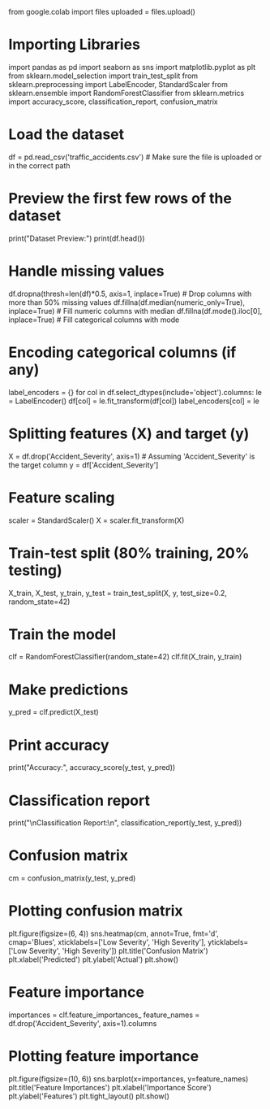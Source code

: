 from google.colab import files
uploaded = files.upload()
# Importing Libraries
import pandas as pd
import seaborn as sns
import matplotlib.pyplot as plt
from sklearn.model_selection import train_test_split
from sklearn.preprocessing import LabelEncoder, StandardScaler
from sklearn.ensemble import RandomForestClassifier
from sklearn.metrics import accuracy_score, classification_report, confusion_matrix
# Load the dataset
df = pd.read_csv('traffic_accidents.csv')  # Make sure the file is uploaded or in the correct path

# Preview the first few rows of the dataset
print("Dataset Preview:")
print(df.head())

# Handle missing values
df.dropna(thresh=len(df)*0.5, axis=1, inplace=True)  # Drop columns with more than 50% missing values
df.fillna(df.median(numeric_only=True), inplace=True)  # Fill numeric columns with median
df.fillna(df.mode().iloc[0], inplace=True)  # Fill categorical columns with mode

# Encoding categorical columns (if any)
label_encoders = {}
for col in df.select_dtypes(include='object').columns:
    le = LabelEncoder()
    df[col] = le.fit_transform(df[col])
    label_encoders[col] = le

# Splitting features (X) and target (y)
X = df.drop('Accident_Severity', axis=1)  # Assuming 'Accident_Severity' is the target column
y = df['Accident_Severity']

# Feature scaling
scaler = StandardScaler()
X = scaler.fit_transform(X)
# Train-test split (80% training, 20% testing)
X_train, X_test, y_train, y_test = train_test_split(X, y, test_size=0.2, random_state=42)
# Train the model
clf = RandomForestClassifier(random_state=42)
clf.fit(X_train, y_train)

# Make predictions
y_pred = clf.predict(X_test)
# Print accuracy
print("Accuracy:", accuracy_score(y_test, y_pred))

# Classification report
print("\nClassification Report:\n", classification_report(y_test, y_pred))

# Confusion matrix
cm = confusion_matrix(y_test, y_pred)

# Plotting confusion matrix
plt.figure(figsize=(6, 4))
sns.heatmap(cm, annot=True, fmt='d', cmap='Blues', xticklabels=['Low Severity', 'High Severity'], yticklabels=['Low Severity', 'High Severity'])
plt.title('Confusion Matrix')
plt.xlabel('Predicted')
plt.ylabel('Actual')
plt.show()
# Feature importance
importances = clf.feature_importances_
feature_names = df.drop('Accident_Severity', axis=1).columns

# Plotting feature importance
plt.figure(figsize=(10, 6))
sns.barplot(x=importances, y=feature_names)
plt.title('Feature Importances')
plt.xlabel('Importance Score')
plt.ylabel('Features')
plt.tight_layout()
plt.show()

